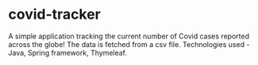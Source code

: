 # covid-tracker
A simple application tracking the current number of Covid cases reported across the globe!
The data is fetched from a csv file.
Technologies used - Java, Spring framework, Thymeleaf.

